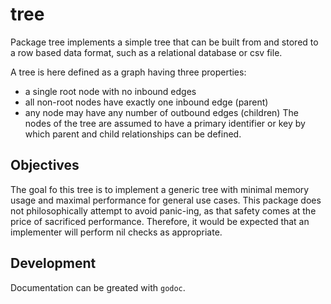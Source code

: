 # tree

Package tree implements a simple tree that can be built from and stored to a
row based data format, such as a relational database or csv file.

A tree is here defined as a graph having three properties:
  - a single root node with no inbound edges
  - all non-root nodes have exactly one inbound edge (parent)
  - any node may have any number of outbound edges (children)
The nodes of the tree are assumed to have a primary identifier or key by
which parent and child relationships can be defined.

## Objectives

The goal fo this tree is to implement a generic tree with minimal memory usage and maximal performance for general use cases. This package does not philosophically attempt to avoid panic-ing, as that safety comes at the price of sacrificed performance. Therefore, it would be expected that an implementer will perform nil checks as appropriate. 

## Development

Documentation can be greated with `godoc`.